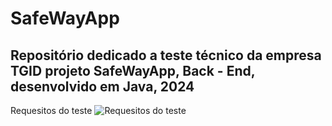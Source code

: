 # SafeWayApp
## Repositório dedicado a teste técnico da empresa TGID projeto SafeWayApp, Back - End, desenvolvido em Java, 2024

Requesitos do teste <img src="https://imgur.com/27QpdCw" alt="Requesitos do teste">

